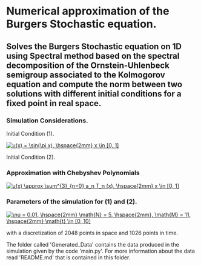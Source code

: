 Numerical approximation of the Burgers Stochastic equation.
====================================================
Solves the Burgers Stochastic equation on 1D using Spectral method based on the spectral decomposition of the Ornstein-Uhlenbeck semigroup associated to the Kolmogorov equation and compute the norm between two solutions with different initial conditions for a fixed point in real space.
----------------------------------------------------------------------------------------------------------

### Simulation Considerations.

Initial Condition (1).

<a href="https://www.codecogs.com/eqnedit.php?latex=u(x)&space;=&space;\sin(\pi&space;x),&space;\hspace{2mm}&space;x&space;\in&space;[0,&space;1]" target="_blank"><img src="https://latex.codecogs.com/gif.latex?u(x)&space;=&space;\sin(\pi&space;x),&space;\hspace{2mm}&space;x&space;\in&space;[0,&space;1]" title="u(x) = \sin(\pi x), \hspace{2mm} x \in [0, 1]" /></a>

Initial Condition (2).

### Approximation with Chebyshev Polynomials

<a href="https://www.codecogs.com/eqnedit.php?latex=u(x)&space;\approx&space;\sum^{3}_{n=0}&space;a_n&space;T_n&space;(x),&space;\hspace{2mm}&space;x&space;\in&space;[0,&space;1]" target="_blank"><img src="https://latex.codecogs.com/gif.latex?u(x)&space;\approx&space;\sum^{3}_{n=0}&space;a_n&space;T_n&space;(x),&space;\hspace{2mm}&space;x&space;\in&space;[0,&space;1]" title="u(x) \approx \sum^{3}_{n=0} a_n T_n (x), \hspace{2mm} x \in [0, 1]" /></a>

### Parameters of the simulation for (1) and (2).

<a href="https://www.codecogs.com/eqnedit.php?latex=\nu&space;=&space;0.01,&space;\hspace{2mm}&space;\math{N}&space;=&space;5,&space;\hspace{2mm},&space;\math{M}&space;=&space;11,&space;\hspace{2mm}&space;\math{t}&space;\in&space;[0,&space;10]" target="_blank"><img src="https://latex.codecogs.com/gif.latex?\nu&space;=&space;0.01,&space;\hspace{2mm}&space;\math{N}&space;=&space;5,&space;\hspace{2mm},&space;\math{M}&space;=&space;11,&space;\hspace{2mm}&space;\math{t}&space;\in&space;[0,&space;10]" title="\nu = 0.01, \hspace{2mm} \math{N} = 5, \hspace{2mm}, \math{M} = 11, \hspace{2mm} \math{t} \in [0, 10]" /></a>

with a discretization of 2048 points in space and 1026 points in time.

The folder called 'Generated_Data' contains the data produced in the simulation given by the code 'main.py'. For more information about the data read 'README.md' that is contained in this folder.

